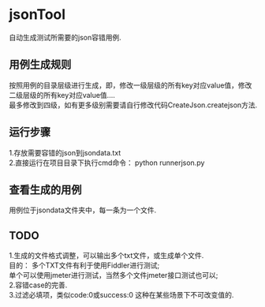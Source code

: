 # jsonTool
自动生成测试所需要的json容错用例.
## 用例生成规则
按照用例的目录层级进行生成，即，修改一级层级的所有key对应value值，修改二级层级的所有key对应value值....<br>
最多修改到四级，如有更多级别需要请自行修改代码CreateJson.createjson方法.
## 运行步骤
1.存放需要容错的json到jsondata.txt <br>
2.直接运行在项目目录下执行cmd命令： python runnerjson.py
## 查看生成的用例
用例位于jsondata文件夹中，每一条为一个文件.
## TODO
1.生成的文件格式调整，可以输出多个txt文件，或生成单个文件.<br>
   目的： 多个TXT文件有利于使用Fiddler进行测试;<br>
         单个可以使用jmeter进行测试，当然多个文件jmeter接口测试也可以;<br>
2.容错case的完善.<br>
3.过滤必填项，类似code:0或success:0 这种在某些场景下不可改变值的.<br>
